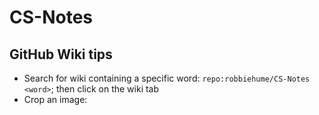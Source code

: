 # CS-Notes


## GitHub Wiki tips
* Search for wiki containing a specific word: `repo:robbiehume/CS-Notes <word>`; then click on the wiki tab
* Crop an image: 

